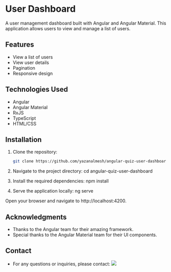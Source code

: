 # User Dashboard

A user management dashboard built with Angular and Angular Material. This application allows users to view and manage a list of users.

## Features

- View a list of users
- View user details
- Pagination
- Responsive design

## Technologies Used

- Angular
- Angular Material
- RxJS
- TypeScript
- HTML/CSS

## Installation

1. Clone the repository:
   ```bash
   git clone https://github.com/yazanalmesh/angular-quiz-user-dashboard.git

2. Navigate to the project directory:
cd angular-quiz-user-dashboard

3. Install the required dependencies:
npm install

4. Serve the application locally:
ng serve


Open your browser and navigate to http://localhost:4200.


## Acknowledgments

- Thanks to the Angular team for their amazing framework.
- Special thanks to the Angular Material team for their UI components.

## Contact
- For any questions or inquiries, please contact: <a href="mailto:yazanalmesh@gmail.com?"><img src="https://img.shields.io/badge/gmail-%23DD0031.svg?&style=for-the-badge&logo=gmail&logoColor=white"/></a>

